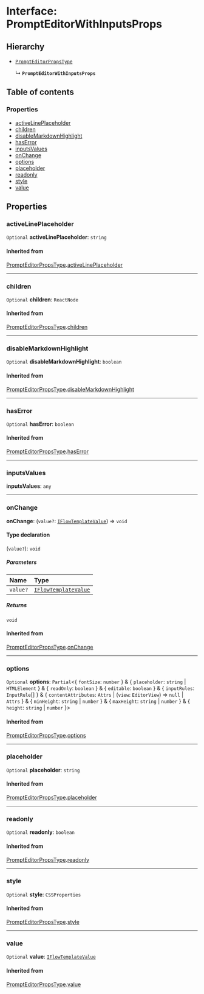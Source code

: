 # Interface: PromptEditorWithInputsProps

## Hierarchy

* [`PromptEditorPropsType`](/en/auto-docs/form-materials/interfaces/PromptEditorPropsType.md)

  ↳ **`PromptEditorWithInputsProps`**

## Table of contents

### Properties

* [activeLinePlaceholder](/en/auto-docs/form-materials/interfaces/PromptEditorWithInputsProps.md#activelineplaceholder)
* [children](/en/auto-docs/form-materials/interfaces/PromptEditorWithInputsProps.md#children)
* [disableMarkdownHighlight](/en/auto-docs/form-materials/interfaces/PromptEditorWithInputsProps.md#disablemarkdownhighlight)
* [hasError](/en/auto-docs/form-materials/interfaces/PromptEditorWithInputsProps.md#haserror)
* [inputsValues](/en/auto-docs/form-materials/interfaces/PromptEditorWithInputsProps.md#inputsvalues)
* [onChange](/en/auto-docs/form-materials/interfaces/PromptEditorWithInputsProps.md#onchange)
* [options](/en/auto-docs/form-materials/interfaces/PromptEditorWithInputsProps.md#options)
* [placeholder](/en/auto-docs/form-materials/interfaces/PromptEditorWithInputsProps.md#placeholder)
* [readonly](/en/auto-docs/form-materials/interfaces/PromptEditorWithInputsProps.md#readonly)
* [style](/en/auto-docs/form-materials/interfaces/PromptEditorWithInputsProps.md#style)
* [value](/en/auto-docs/form-materials/interfaces/PromptEditorWithInputsProps.md#value)

## Properties

### activeLinePlaceholder

`Optional` **activeLinePlaceholder**: `string`

#### Inherited from

[PromptEditorPropsType](/en/auto-docs/form-materials/interfaces/PromptEditorPropsType.md).[activeLinePlaceholder](/en/auto-docs/form-materials/interfaces/PromptEditorPropsType.md#activelineplaceholder)

***

### children

`Optional` **children**: `ReactNode`

#### Inherited from

[PromptEditorPropsType](/en/auto-docs/form-materials/interfaces/PromptEditorPropsType.md).[children](/en/auto-docs/form-materials/interfaces/PromptEditorPropsType.md#children)

***

### disableMarkdownHighlight

`Optional` **disableMarkdownHighlight**: `boolean`

#### Inherited from

[PromptEditorPropsType](/en/auto-docs/form-materials/interfaces/PromptEditorPropsType.md).[disableMarkdownHighlight](/en/auto-docs/form-materials/interfaces/PromptEditorPropsType.md#disablemarkdownhighlight)

***

### hasError

`Optional` **hasError**: `boolean`

#### Inherited from

[PromptEditorPropsType](/en/auto-docs/form-materials/interfaces/PromptEditorPropsType.md).[hasError](/en/auto-docs/form-materials/interfaces/PromptEditorPropsType.md#haserror)

***

### inputsValues

**inputsValues**: `any`

***

### onChange

**onChange**: (`value?`: [`IFlowTemplateValue`](/en/auto-docs/form-materials/interfaces/IFlowTemplateValue.md)) => `void`

#### Type declaration

(`value?`): `void`

##### Parameters

| Name | Type |
| :------ | :------ |
| `value?` | [`IFlowTemplateValue`](/en/auto-docs/form-materials/interfaces/IFlowTemplateValue.md) |

##### Returns

`void`

#### Inherited from

[PromptEditorPropsType](/en/auto-docs/form-materials/interfaces/PromptEditorPropsType.md).[onChange](/en/auto-docs/form-materials/interfaces/PromptEditorPropsType.md#onchange)

***

### options

`Optional` **options**: `Partial`<{ `fontSize`: `number`  } & { `placeholder`: `string` | `HTMLElement`  } & { `readOnly`: `boolean`  } & { `editable`: `boolean`  } & { `inputRules`: `InputRule`\[]  } & { `contentAttributes`: `Attrs` | (`view`: `EditorView`) => `null` | `Attrs`  } & { `minHeight`: `string` | `number`  } & { `maxHeight`: `string` | `number`  } & { `height`: `string` | `number`  }>

#### Inherited from

[PromptEditorPropsType](/en/auto-docs/form-materials/interfaces/PromptEditorPropsType.md).[options](/en/auto-docs/form-materials/interfaces/PromptEditorPropsType.md#options)

***

### placeholder

`Optional` **placeholder**: `string`

#### Inherited from

[PromptEditorPropsType](/en/auto-docs/form-materials/interfaces/PromptEditorPropsType.md).[placeholder](/en/auto-docs/form-materials/interfaces/PromptEditorPropsType.md#placeholder)

***

### readonly

`Optional` **readonly**: `boolean`

#### Inherited from

[PromptEditorPropsType](/en/auto-docs/form-materials/interfaces/PromptEditorPropsType.md).[readonly](/en/auto-docs/form-materials/interfaces/PromptEditorPropsType.md#readonly)

***

### style

`Optional` **style**: `CSSProperties`

#### Inherited from

[PromptEditorPropsType](/en/auto-docs/form-materials/interfaces/PromptEditorPropsType.md).[style](/en/auto-docs/form-materials/interfaces/PromptEditorPropsType.md#style)

***

### value

`Optional` **value**: [`IFlowTemplateValue`](/en/auto-docs/form-materials/interfaces/IFlowTemplateValue.md)

#### Inherited from

[PromptEditorPropsType](/en/auto-docs/form-materials/interfaces/PromptEditorPropsType.md).[value](/en/auto-docs/form-materials/interfaces/PromptEditorPropsType.md#value)
